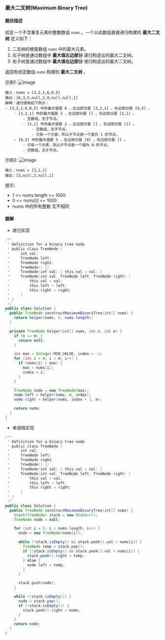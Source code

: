 ### 最大二叉树(Maximum Binary Tree)

#### 题目描述

给定一个不含重复元素的整数数组 `nums` 。一个以此数组直接递归构建的 **最大二叉树** 定义如下：

1. 二叉树的根是数组 `nums` 中的最大元素。
2. 左子树是通过数组中 **最大值左边部分** 递归构造出的最大二叉树。
3. 右子树是通过数组中 **最大值右边部分** 递归构造出的最大二叉树。

返回有给定数组 `nums` 构建的 **最大二叉树** 。

示例1:
![image](https://assets.leetcode.com/uploads/2020/12/24/tree1.jpg)

```
输入：nums = [3,2,1,6,0,5]
输出：[6,3,5,null,2,0,null,null,1]
解释：递归调用如下所示：
- [3,2,1,6,0,5] 中的最大值是 6 ，左边部分是 [3,2,1] ，右边部分是 [0,5] 。
    - [3,2,1] 中的最大值是 3 ，左边部分是 [] ，右边部分是 [2,1] 。
        - 空数组，无子节点。
        - [2,1] 中的最大值是 2 ，左边部分是 [] ，右边部分是 [1] 。
            - 空数组，无子节点。
            - 只有一个元素，所以子节点是一个值为 1 的节点。
    - [0,5] 中的最大值是 5 ，左边部分是 [0] ，右边部分是 [] 。
        - 只有一个元素，所以子节点是一个值为 0 的节点。
        - 空数组，无子节点。
```

示例2:
![image](https://assets.leetcode.com/uploads/2020/12/24/tree2.jpg)

```
输入：nums = [3,2,1]
输出：[3,null,2,null,1]
```

提示:

- 1 <= nums.length <= 1000
- 0 <= nums[i] <= 1000
- nums 中的所有整数 互不相同

#### 题解

- 递归实现

```java
/**
 * Definition for a binary tree node.
 * public class TreeNode {
 *     int val;
 *     TreeNode left;
 *     TreeNode right;
 *     TreeNode() {}
 *     TreeNode(int val) { this.val = val; }
 *     TreeNode(int val, TreeNode left, TreeNode right) {
 *         this.val = val;
 *         this.left = left;
 *         this.right = right;
 *     }
 * }
 */
public class Solution {
  public TreeNode constructMaximumBinaryTree(int[] nums) {
    return helper(nums, 0, nums.length);
  }

  private TreeNode helper(int[] nums, int n, int m) {
    if (n == m) {
      return null;
    }

    int max = Integer.MIN_VALUE, index = -1;
    for (int i = n; i < m; i++) {
      if (nums[i] > max) {
        max = nums[i];
        index = i;
      }
    }

    TreeNode node = new TreeNode(max);
    node.left = helper(nums, n, index);
    node.right = helper(nums, index + 1, m);

    return node;
  }
}
```

- 单调栈实现

```java
/**
 * Definition for a binary tree node.
 * public class TreeNode {
 *     int val;
 *     TreeNode left;
 *     TreeNode right;
 *     TreeNode() {}
 *     TreeNode(int val) { this.val = val; }
 *     TreeNode(int val, TreeNode left, TreeNode right) {
 *         this.val = val;
 *         this.left = left;
 *         this.right = right;
 *     }
 * }
 */
public class Solution {
  public TreeNode constructMaximumBinaryTree(int[] nums) {
    Stack<TreeNode> stack = new Stack<>();
    TreeNode node = null;

    for (int i = 0; i < nums.length; i++) {
      node = new TreeNode(nums[i]);

      while (!stack.isEmpty() && stack.peek().val < nums[i]) {
        TreeNode temp = stack.pop();
        if (!stack.isEmpty() && stack.peek().val < nums[i]) {
          stack.peek().right = temp;
        } else {
          node.left = temp;
        }
      }

      stack.push(node);
    }

    while (!stack.isEmpty()) {
      node = stack.pop();
      if (!stack.isEmpty()) {
        stack.peek().right = node;
      }
    }
    return node;
  }
}
```

